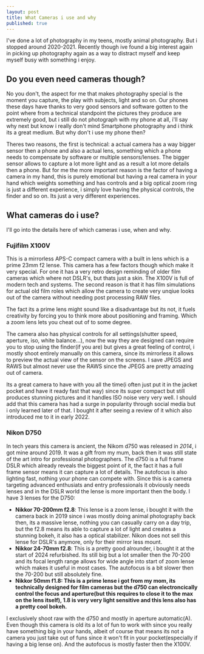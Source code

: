 ```yaml
---
layout: post
title: What Cameras i use and why
published: true
---
```

I've done a lot of photography in my teens, mostly animal photography. But i stopped around 2020-2021.
Recently though ive found a big interest again in picking up photography again as a way to distract myself and keep myself busy with something i enjoy.

## Do you even need cameras though?
No you don't, the aspect for me that makes photography special is the moment you capture, the play with subjects, light and so on.
Our phones these days have thanks to very good sensors and software gotten to the point where from a technical standpoint the pictures they produce are extremely good, but i still do not photograph with my phone at all, i'll say why next but know i really don't mind Smartphone photography and i think its a great medium.
But why don't i use my phone then? 

Theres two reasons, the first is technical: a actual camera has a way bigger sensor then a phone and also a actual lens, something which a phone needs to compensate by software or multiple sensors/lenses. The bigger sensor allows to capture a lot more light and as a result a lot more details then a phone.
But for me the more important reason is the factor of having a camera in my hand, this is purely emotional but having a real camera in your hand which weights something and has controls and a big optical zoom ring is just a different experience, i simply love having the physical controls, the finder and so on. Its just a very different experiences.

## What cameras do i use?
I'll go into the details here of which cameras i use, when and why.

### Fujifilm X100V
This is a mirrorless APS-C compact camera with a built in lens which is a prime 23mm f2 lense. This camera has a few factors though which make it very special.
For one it has a very retro design reminding of older film cameras which where not DSLR's, but thats just a skin. The X100V is full of modern tech and systems.
The second reason is that it has film simulations for actual old film roles which allow the camera to create very unqiue looks out of the camera without needing post processing RAW files.

The fact its a prime lens might sound like a disadvantage but its not, it fuels creativity by forcing you to think more about positioning and framing. Which a zoom lens lets you cheat out of to some degree.

The camera also has physical controls for all settings(shutter speed, aperture, iso, white balance...), now the way they are designed can require you to stop using the finder(if you are) but gives a great feeling of control, i mostly shoot entirely manually on this camera, since its mirrorless it allows to preview the actual view of the sensor on the screens.
I save JPEGS and RAWS but almost never use the RAWS since the JPEGS are pretty amazing out of camera.

Its a great camera to have with you all the time(i often just put it in the jacket pocket and have it ready fast that way) since its super compact but still produces stunning pictures and it handles ISO noise very very well.
I should add that this camera has had a surge in popularity through social media but i only learned later of that. I bought it after seeing a review of it which also introduced me to it in early 2022.

### Nikon D750
In tech years this camera is ancient, the Nikom d750 was released in *2014*, i got mine around 2019. It was a gift from my mum, back then it was still state of the art intro for professional photographers.
The d750 is a full frame DSLR which already reveals the biggest point of it, the fact it has a full frame sensor means it can capture a lot of details. The autofocus is also lighting fast, nothing your phone can compete with.
Since this is a camera targeting advanced enthusiats and entry professionals it obviously needs lenses and in the DSLR world the lense is more important then the body.
I have 3 lenses for the D750:
* **Nikkor 70-200mm f2.8**: This lense is a zoom lense, i bought it with the camera back in 2019 since i was mostly doing animal photography back then, its a massive lense, nothing you can casually carry on a day trip, but the f2.8 means its able to capture a lot of light and creates a stunning bokeh, it also has a optical stabilizer. Nikon does not sell this lense for DSLR's anymore, only for their mirror less mount.
* **Nikkor 24-70mm f2.8**: This is a pretty good alrounder, i bought it at the start of 2024 refurbished. Its still big but a lot smaller then the 70-200 and its focal length range allows for wide angle into start of zoom lense which makes it useful in most cases. The autofocus is a bit slower then the 70-200 but still absolutely fine.
* **Nikkor 50mm f1.8: This is a prime lense i got from my mom, its technically designed for film cameras but the d750 can electroncically control the focus and aperture(but this requires to close it to the max on the lens itself), 1.8 is very very light sensitive and this lens also has a pretty cool bokeh.**

I exclusively shoot raw with the d750 and mostly in aperture automatic(A).
Even though this camera is old its a lot of fun to work with since you really have something big in your hands, albeit of course that means its not a camera you just take out of funs since it won't fit in your pocket(especially if having a big lense on).
And the autofocus is mostly faster then the X100V.